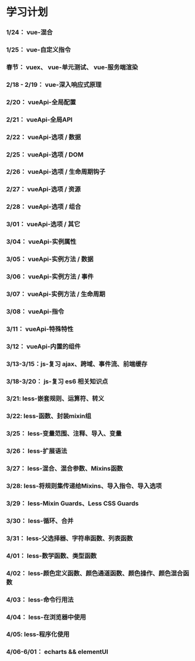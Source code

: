 # 学习计划

### 1/24： vue-混合

### 1/25： vue-自定义指令

### 春节： vuex、 vue-单元测试、 vue-服务端渲染

### 2/18 - 2/19： vue-深入响应式原理

### 2/20： vueApi-全局配置

### 2/21： vueApi-全局API

### 2/22： vueApi-选项 / 数据

### 2/25： vueApi-选项 / DOM

### 2/26： vueApi-选项 / 生命周期钩子

### 2/27： vueApi-选项 / 资源

### 2/28： vueApi-选项 / 组合

### 3/01： vueApi-选项 / 其它

### 3/04： vueApi-实例属性

### 3/05： vueApi-实例方法 / 数据

### 3/06： vueApi-实例方法 / 事件

### 3/07： vueApi-实例方法 / 生命周期

### 3/08： vueApi-指令

### 3/11： vueApi-特殊特性

### 3/12： vueApi-内置的组件

### 3/13-3/15：js-复习 ajax、跨域、事件流、前端缓存

### 3/18-3/20： js-复习 es6 相关知识点

### 3/21:  less-嵌套规则、运算符、转义

### 3/22:  less-函数、封装mixin组

### 3/25： less-变量范围、注释、导入、变量

### 3/26： less-扩展语法

### 3/27： less-混合、混合参数、Mixins函数

### 3/28:  less-将规则集传递给Mixins、导入指令、导入选项

### 3/29： less-Mixin Guards、Less CSS Guards

### 3/30： less-循环、合并

### 3/31： less-父选择器、字符串函数、列表函数

### 4/01： less-数学函数、类型函数

### 4/02： less-颜色定义函数、颜色通道函数、颜色操作、颜色混合函数

### 4/03： less-命令行用法

### 4/04： less-在浏览器中使用

### 4/05:  less-程序化使用

### 4/06-6/01： echarts && elementUI